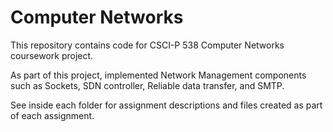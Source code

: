 # Computer Networks

This repository contains code for CSCI-P 538 Computer Networks coursework project.

As part of this project, implemented Network Management components such as Sockets, SDN controller, Reliable data transfer, and SMTP. 

See inside each folder for assignment descriptions and files created as part of each assignment.


